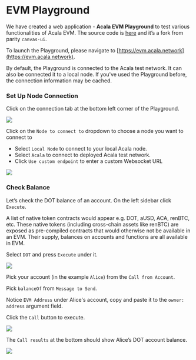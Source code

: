 # EVM Playground

We have created a web application - **Acala EVM Playground** to test various functionalities of Acala EVM. The source code is [here](https://github.com/AcalaNetwork/evm-playground) and it’s a fork from parity `canvas-ui`.

To launch the Playground, please navigate to [https://evm.acala.network](https://evm.acala.network).

By default, the Playground is connected to the Acala test network. It can also be connected it to a local node. If you've used the Playground before, the connection information may be cached.

### Set Up Node Connection

Click on the connection tab at the bottom left corner of the Playground.

![](https://i.imgur.com/9qnD9Gq.png)

Click on the `Node to connect to` dropdown to choose a node you want to connect to

* Select `Local Node` to connect to your local Acala node.
* Select `Acala` to connect to deployed Acala test network.
* Click `Use custom endpoint` to enter a custom Websocket URL

![](https://i.imgur.com/eHAdxLb.png)

### Check Balance

Let’s check the DOT balance of an account. On the left sidebar click `Execute`. 

A list of native token contracts would appear e.g. DOT, aUSD, ACA, renBTC, etc. These native tokens \(including cross-chain assets like renBTC\) are exposed as pre-compiled contracts that would otherwise not be available in an EVM. Their supply, balances on accounts and functions are all available in EVM.

Select `DOT` and press `Execute` under it.

![](https://i.imgur.com/gGqwRZM.png)

Pick your account \(in the example `Alice`\) from the `Call from Account`. 

Pick `balanceOf` from `Message to Send`. 

Notice `EVM Address` under Alice's account, copy and paste it to the `owner: address` argument field. 

Click the `Call` button to execute.

![](https://i.imgur.com/8XQSarA.png)

The `Call results` at the bottom should show Alice’s DOT account balance.

![](https://i.imgur.com/2TNjbUM.png)

